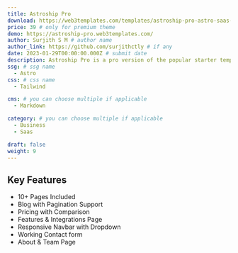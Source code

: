 ```yaml
---
title: Astroship Pro
download: https://web3templates.com/templates/astroship-pro-astro-saas-website-template # only for free theme
price: 39 # only for premium theme
demo: https://astroship-pro.web3templates.com/
author: Surjith S M # author name
author_link: https://github.com/surjithctly # if any
date: 2023-01-29T00:00:00.000Z # submit date
description: Astroship Pro is a pro version of the popular starter template Astroship. Astroship Pro template can be used for SAAS, startups, marketing websites & landing pages. Built with Astro & TailwindCSS. You can quickly create any website with this website template.
ssg: # ssg name
  - Astro
css: # css name
  - Tailwind

cms: # you can choose multiple if applicable
  - Markdown

category: # you can choose multiple if applicable
  - Business
  - Saas

draft: false
weight: 9
---
```


## Key Features

- 10+ Pages Included
- Blog with Pagination Support
- Pricing with Comparison
- Features & Integrations Page
- Responsive Navbar with Dropdown
- Working Contact form
- About & Team Page
